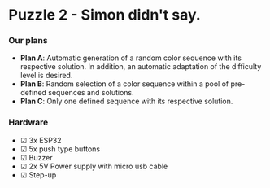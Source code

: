 # Puzzle 2 - Simon didn't say. 

### Our plans

* **Plan A**: Automatic generation of a random color sequence with its respective solution. In addition, an automatic adaptation of the difficulty level is desired. 
* **Plan B**: Random selection of a color sequence within a pool of pre-defined sequences and solutions.
* **Plan C**: Only one defined sequence with its respective solution.

### Hardware
- &#9745;  3x ESP32
- &#9745;  5x push type buttons 
- &#9745;  Buzzer
- &#9745;  2x 5V Power supply with micro usb cable 
- &#9745;  Step-up 

